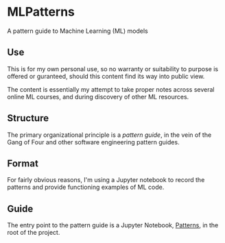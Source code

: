 # MLPatterns

A pattern guide to Machine Learning (ML) models

## Use

This is for my own personal use, so no warranty or suitability to purpose is offered or guranteed, should this content
find its way into public view.

The content is essentially my attempt to take proper notes across several online ML courses, and during discovery of
other ML resources.

## Structure

The primary organizational principle is a _pattern guide_, in the vein of the Gang of Four and other software
engineering pattern guides.

## Format

For fairly obvious reasons, I'm using a Jupyter notebook to record the patterns and provide functioning examples of ML
code.

## Guide

The entry point to the pattern guide is a Jupyter Notebook, [Patterns](Patterns.ipynb), in the root of the project.
